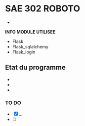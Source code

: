 # SAE 302 ROBOTO

- 

**INFO MODULE UTILISEE**

- Flask
- Flask_sqlalchemy
- Flask_login

## Etat du programme

-
-  
-

### TO DO

- [X] ...
- [ ] 
